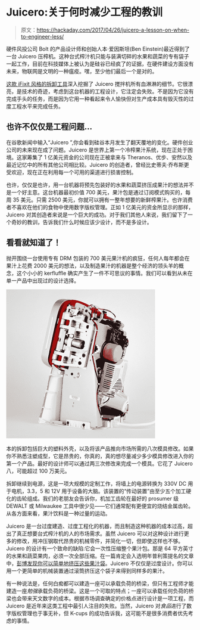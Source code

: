 # Juicero:关于何时减少工程的教训

> 原文：<https://hackaday.com/2017/04/26/juicero-a-lesson-on-when-to-engineer-less/>

硬件风投公司 Bolt 的产品设计师和创始人本·爱因斯坦(Ben Einstein)最近得到了一台 Juicero 压榨机。这种台式榨汁机只能与装满切碎的水果和蔬菜的专有袋子一起工作，目前在科技媒体上被认为是硅谷已经疯了的证据，在硬件建设方面没有未来，物联网是文明的一种瘟疫。嘿，至少他们最后一个是对的。

[这款 iFixit 风格的拆卸工具](https://blog.bolt.io/heres-why-juicero-s-press-is-so-expensive-6add74594e50)深入挖掘了 Juicero 搅拌机所有血淋淋的细节。它很漂亮，是技术的奇迹，考虑到这台机器的工程设计，它注定会失败。不是因为它没有完成手头的任务，而是因为它用一种看起来令人愉快但对生产成本具有毁灭性的过度工程水平来完成任务。

## 也许不仅仅是工程问题…

在谷歌新闻中输入“Juicero ”,你会看到硅谷本月发生了翻天覆地的变化。硬件创业公司的未来现在成了问题。Juicero 是世界上第一个冷榨果汁系统，现在正处于困境。这家筹集了 1 亿美元资金的公司现在正被拿来与 Theranos、优步、安然以及最近记忆中的所有其他公司相比较。Juicero 的创造者，曾经比史蒂夫·乔布斯更受欢迎，现在正在利用每一个可用的渠道进行损害控制。

也许，仅仅是也许，用一台机器将预先包装好的水果和蔬菜挤压成果汁的想法并不是一个好主意。这台机器最初价值 700 美元，果汁包是通过订阅模式购买的，每周 35 美元。只需 2500 美元，你就可以拥有一整年想要的新鲜榨果汁。也许消费者不喜欢在他们的食物中使用数字版权管理。正如 1 亿美元的资金所显示的那样，Juicero 对其创造者来说是一个巨大的成功。对于我们其他人来说，我们留下了一个奇妙的教训，告诉我们什么时候应该少设计，而不是多设计。

## 看看就知道了！

抛开围绕一台使用专有 DRM 包装的 700 美元果汁机的疯狂，任何人每年都会在果汁上花费 2000 美元的想法，以及制造果汁的机器是整个经济的领头羊的概念，这个小小的 kerfluffle 确实产生了一件不可思议的事情。我们可以看到从未在单一产品中出现过的设计选择。

![](img/e85b1a33a5c9ae3049f60d150e1bc75d.png)

本的拆卸包括巨大的塑料外壳，以及将该产品推向市场所需的八次模具修改。如果你不熟悉注塑成型，它是昂贵的，你真的，真的想尽量减少多少模具修改进入你的第一个产品。最好的设计师可以通过两三次修改来完成一个模具。它花了 Juicero 八，可能超过 100 万美元。

拆卸继续到电源，这是一项大规模的定制工作，将墙上的电源转换为 330V DC 用于电机，3.3，5 和 12V 用于设备的大脑。该装置的“传动装置”由至少五个加工硬化的齿轮组成。我们的老朋友会告诉你，机加工齿轮在最好的 prosumer 级 DEWALT 或 Milwaukee 工具中很少见——它们通常配有更便宜的烧结金属齿轮。从各方面来看，果汁饮料是一种过量的运动。

Juicero 是一台过度建造、过度工程化的机器，而且制造这种机器的成本过高，超出了真正想要台式榨汁机的人的市场需求。虽然 Juicero 可以对这种设计进行更多的修改，用冲压钢取代昂贵的机械零件，并简化一切，但即使这样也不够。Juicero 的设计有一个致命的缺陷:它会一次性压缩整个果汁包。那是 64 平方英寸的水果和蔬菜果肉，必须一次全部压缩。在一篇肯定会入选明年普利策提名的文章中，[彭博发现你可以简单地挤压这些果汁袋](https://www.bloomberg.com/news/features/2017-04-19/silicon-valley-s-400-juicer-may-be-feeling-the-squeeze)。Juicero 不仅仅是过度设计。你可以用一个更简单的机械装置通过滚筒挤压这个袋子来得到同样多的果汁。

有一种说法是，任何白痴都可以建造一座可以承载负荷的桥梁，但只有工程师才能建造一座*勉强*承载负荷的桥梁。这是一个可取的特点；一座可以承载任何负荷的桥梁也会带来天文数字的成本。根据市场调查确定的价格点进行设计是一项工程，而 Juicero 是近年来这类工程中最引人注目的失败。当然，Juicero 对*食品*进行了数字版权管理也于事无补，但 K-cups 的成功告诉我，这可能不是很多消费者优先考虑的事情。